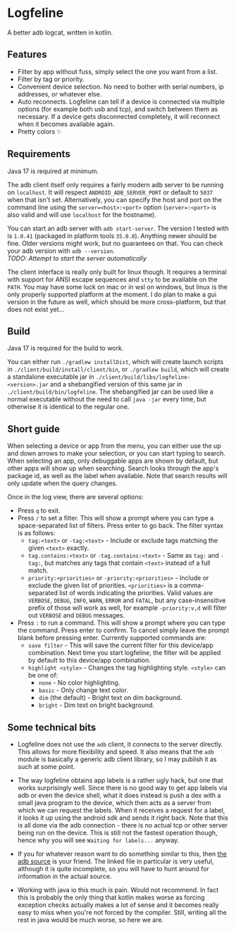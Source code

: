 # Logfeline #
A better adb logcat, written in kotlin.

## Features ##
- Filter by app without fuss, simply select the one you want from a list.
- Filter by tag or priority.
- Convenient device selection. No need to bother with serial numbers, ip
  addresses, or whatever else.
- Auto reconnects. Logfeline can tell if a device is connected via multiple
  options (for example both usb and tcp), and switch between them as necessary.
  If a device gets disconnected completely, it will reconnect when it becomes
  available again.
- Pretty colors ✨

## Requirements ##
Java 17 is required at minimum.

The adb client itself only requires a fairly modern adb server to be running on
`localhost`. It will respect `ANDROID_ADB_SERVER_PORT` or default to `5037` when
that isn't set. Alternatively, you can specify the host and port on the command
line using the `server=<host>:<port>` option (`server=:<port>` is also valid and
will use `localhost` for the hostname).

You can start an adb server with `adb start-server`. The version I tested with is
`1.0.41` (packaged in platform tools `35.0.0`). Anything newer should be fine.
Older versions might work, but no guarantees on that. You can check your adb
version with `adb --version`.  
*TODO: Attempt to start the server automatically*

The client interface is really only built for linux though. It requires a
terminal with support for ANSI escape sequences and `stty` to be available on the
`PATH`. You may have some luck on mac or in wsl on windows, but linux is the only
properly supported platform at the moment. I do plan to make a gui version in the
future as well, which should be more cross-platform, but that does not exist yet...

## Build ##
Java 17 is required for the build to work.

You can either run `./gradlew installDist`, which will create launch scripts in
`./client/build/install/client/bin`, or `./gradlew build`, which will create a
standalone executable jar in `./client/build/libs/logfeline-<version>.jar` and
a shebangified version of this same jar in `./client/build/bin/logfeline`. The
shebangified jar can be used like a normal executable without the need to call
`java -jar` every time, but otherwise it is identical to the regular one.

## Short guide ##
When selecting a device or app from the menu, you can either use the up and down
arrows to make your selection, or you can start typing to search. When selecting
an app, only debuggable apps are shown by default, but other apps will show up
when searching. Search looks through the app's package id, as well as the label
when available. Note that search results will only update when the query changes.

Once in the log view, there are several options:
- Press `q` to exit.
- Press `/` to set a filter. This will show a prompt where you can type a
  space-separated list of filters. Press enter to go back. The filter syntax is
  as follows:
  - `tag:<text>` or `-tag:<text>` - Include or exclude tags matching the given
    `<text>` exactly.
  - `tag.contains:<text>` or `-tag.contains:<text>` - Same as `tag:` and `-tag:`,
    but matches any tags that contain `<text>` instead of a full match.
  - `priority:<priorities>` or `-priority:<priorities>` - Include or exclude the
    given list of priorities. `<priorities>` is a comma-separated list of words
    indicating the priorities. Valid values are `VERBOSE`, `DEBUG`, `INFO`,
    `WARN`, `ERROR` and `FATAL`, but any case-insensitive prefix of those will
    work as well, for example `-priority:v,d` will filter out `VERBOSE` and
    `DEBUG` messages.
- Press `:` to run a command. This will show a prompt where you can type the
  command. Press enter to confirm. To cancel simply leave the prompt blank before
  pressing enter. Currently supported commands are:
  - `save filter` - This will save the current filter for this device/app
    combination. Next time you start logfeline, the filter will be applied by
    default to this device/app combination.
  - `highlight <style>` - Changes the tag highlighting style. `<style>` can be one
    of:
    - `none` - No color highlighting.
    - `basic` - Only change text color.
    - `dim` (the default) - Bright text on dim background.
    - `bright` - Dim text on bright background.

## Some technical bits ##
- Logfeline does not use the `adb` client, it connects to the server directly. This
  allows for more flexibility and speed. It also means that the `adb` module is
  basically a generic adb client library, so I may publish it as such at some point.

- The way logfeline obtains app labels is a rather ugly hack, but one that works
  surprisingly well. Since there is no good way to get app labels via adb or even
  the device shell, what it does instead is push a dex with a small java program
  to the device, which then acts as a server from which we can request the labels.
  When it receives a request for a label, it looks it up using the android sdk and
  sends it right back. Note that this is all done via the adb connection - there is
  no actual tcp or other server being run on the device. This is still not the
  fastest operation though, hence why you will see `Waiting for labels...` anyway.

- If you for whatever reason want to do something similar to this, then
  [the adb source](https://android.googlesource.com/platform/packages/modules/adb/+/HEAD/SERVICES.TXT)
  is your friend. The linked file in particular is very useful, although it is quite
  incomplete, so you will have to hunt around for information in the actual source.

- Working with java io this much is pain. Would not recommend. In fact this is probably
  the only thing that kotlin makes worse as forcing exception checks actually makes
  a lot of sense and it becomes really easy to miss when you're not forced by the
  compiler. Still, writing all the rest in java would be much worse, so here we are.
